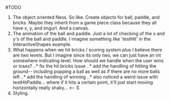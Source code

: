 #TODO
1. The object oriented Ness. So like. Create objects for ball, paddle, and bricks. Maybe they inherit from a game piece class because they all have x, y, and imgurl.  And a canvas. 
2. The animation of the ball and paddle. Just a lot of checking of the x and y's of the ball and paddle. I imagine something like 'testHit' in the InteractiveShapes example. 
3. What happens when we hit bricks / scoring system plus I believe there are two levels. But I imagine since its only two, we can just have an int somewhere indicating level. How should we handle when the user wins or loses? 
..* fix the hit bricks issue
..* add the handling of hitting the ground-- including popping a ball as well as if there are no more balls left
..* add the handling of winning
..* also noticed a weird issue with testHitPaddle... where if it hits a certain point, it'll just start moving horizontally really shaky... <-- S
4. Styling.

